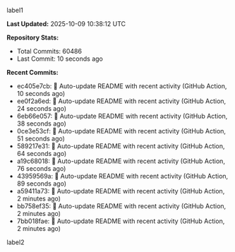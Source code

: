 
label1 
<!-- ACTIVITY_START -->
**Last Updated:** 2025-10-09 10:38:12 UTC

**Repository Stats:**
- Total Commits: 60486
- Last Commit: 10 seconds ago

**Recent Commits:**
- ec405e7cb: 🤖 Auto-update README with recent activity (GitHub Action, 10 seconds ago)
- ee0f2a6ed: 🤖 Auto-update README with recent activity (GitHub Action, 24 seconds ago)
- 6eb66e057: 🤖 Auto-update README with recent activity (GitHub Action, 38 seconds ago)
- 0ce3e53cf: 🤖 Auto-update README with recent activity (GitHub Action, 51 seconds ago)
- 589217e31: 🤖 Auto-update README with recent activity (GitHub Action, 64 seconds ago)
- a19c68018: 🤖 Auto-update README with recent activity (GitHub Action, 76 seconds ago)
- 43959569a: 🤖 Auto-update README with recent activity (GitHub Action, 89 seconds ago)
- a59411a73: 🤖 Auto-update README with recent activity (GitHub Action, 2 minutes ago)
- bb758ef35: 🤖 Auto-update README with recent activity (GitHub Action, 2 minutes ago)
- 7bb018fae: 🤖 Auto-update README with recent activity (GitHub Action, 2 minutes ago)
<!-- ACTIVITY_END -->

label2
